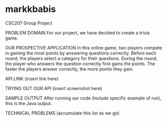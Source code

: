 # markkbabis
CSC207 Group Project

PROBLEM DOMAIN
For our project, we have decided to create a trivia game.

OUR PROSPECTIVE APPLICATION
In this online game, two players compete in gaining the most points by answering questions correctly. 
Before each round, the players select a category for their questions. 
During the round, the player who answers the question correctly first gains the points.
The faster the players answer correctly, the more points they gain.

API LINK
(insert link here)

TRYING OUT OUR API
(insert screenshot here)

SAMPLE OUTPUT
After running our code (include specific example of run), this is the Java output.

TECHNICAL PROBLEMS
(accumulate this list as we go)